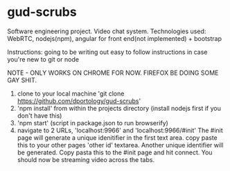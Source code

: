 # gud-scrubs
Software engineering project. Video chat system. Technologies used: WebRTC, 
nodejs(npm), angular for front end(not implemented) + bootstrap

Instructions:
going to be writing out easy to follow instructions in case you're new to git or node

NOTE - ONLY WORKS ON CHROME FOR NOW. FIREFOX BE DOING SOME GAY SHIT.

1) clone to your local machine 'git clone https://github.com/dportology/gud-scrubs'
2) 'npm install' from within the projects directory (install nodejs first if you don't have this)
3) 'npm start' (script in package.json to run browserify)
4) navigate to 2 URLs, 'localhost:9966' and 'localhost:9966/#init'
      The #init page will generate a unique idenitifier in the first
      text area. copy paste this to your other pages 'other id' textarea.
      Another unique identifier will be generated. Copy pasta this to the #init page
      and hit connect. You should now be streaming video across the tabs.
